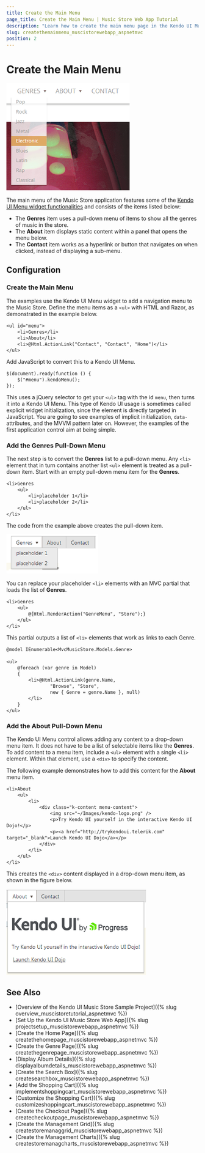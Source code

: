 ```yaml
---
title: Create the Main Menu
page_title: Create the Main Menu | Music Store Web App Tutorial
description: "Learn how to create the main menu page in the Kendo UI Music Store Web Application sample project by using Telerik UI for ASP.NET MVC."
slug: createthemainmenu_muscistorewebapp_aspnetmvc
position: 2
---
```


# Create the Main Menu

![An overview of the main menu](images/kendo-menu-overview.png)

The main menu of the Music Store application features some of the [Kendo UI Menu widget functionalities](https://demos.telerik.com/kendo-ui/web/menu/index.html) and consists of the items listed below:

* The **Genres** item uses a pull-down menu of items to show all the genres of music in the store.
* The **About** item displays static content within a panel that opens the menu below.
* The **Contact** item works as a hyperlink or button that navigates on when clicked, instead of displaying a sub-menu.

## Configuration

### Create the Main Menu

The examples use the Kendo UI Menu widget to add a navigation menu to the Music Store. Define the menu items as a `<ul>` with HTML and Razor, as demonstrated in the example below.

    <ul id="menu">
        <li>Genres</li>
        <li>About</li>
        <li>@Html.ActionLink("Contact", "Contact", "Home")</li>
    </ul>

Add JavaScript to convert this to a Kendo UI Menu.

    $(document).ready(function () {
        $("#menu").kendoMenu();
    });

This uses a jQuery selector to get your `<ul>` tag with the id `menu`, then turns it into a Kendo UI Menu. This type of Kendo UI usage is sometimes called explicit widget initialization, since the element is directly targeted in JavaScript. You are going to see examples of implicit initialization, `data-` attributes, and the MVVM pattern later on. However, the examples of the first application control aim at being simple.

### Add the Genres Pull-Down Menu

The next step is to convert the **Genres** list to a pull-down menu. Any `<li>` element that in turn contains another list `<ul>` element is treated as a pull-down item. Start with an empty pull-down menu item for the **Genres**.

    <li>Genres
        <ul>
            <li>placeholder 1</li>
            <li>placeholder 2</li>
        </ul>
    </li>

The code from the example above creates the pull-down item.

![An overview of the pull-down Genres menu item](images/kendo-menu-pulldown-placeholder.png)

You can replace your placeholder `<li>` elements with an MVC partial that loads the list of **Genres**.

    <li>Genres
        <ul>
            @{Html.RenderAction("GenreMenu", "Store");}
        </ul>
    </li>

This partial outputs a list of `<li>` elements that work as links to each Genre.

    @model IEnumerable<MvcMusicStore.Models.Genre>

    <ul>
        @foreach (var genre in Model)
        {
            <li>@Html.ActionLink(genre.Name,
                    "Browse", "Store",
                    new { Genre = genre.Name }, null)
            </li>
        }
    </ul>

### Add the About Pull-Down Menu

The Kendo UI Menu control allows adding any content to a drop-down menu item. It does not have to be a list of selectable items like the **Genres**. To add content to a menu item, include a `<ul>` element with a single `<li>` element. Within that element, use a `<div>` to specify the content.

The following example demonstrates how to add this content for the **About** menu item.

    <li>About
        <ul>
            <li>
                <div class="k-content menu-content">
                    <img src="~/Images/kendo-logo.png" />
                    <p>Try Kendo UI yourself in the interactive Kendo UI Dojo!</p>
                    <p><a href="http://trykendoui.telerik.com" target="_blank">Launch Kendo UI Dojo</a></p>
                </div>
            </li>
        </ul>
    </li>

<!--_-->
This creates the `<div>` content displayed in a drop-down menu item, as shown in the figure below.

![The Kendo UI pull-down content in a drop-down menu item](images/kendo-menu-pulldown-content.png)

## See Also

* [Overview of the Kendo UI Music Store Sample Project]({% slug overview_muscistoretutorial_aspnetmvc %})
* [Set Up the Kendo UI Music Store Web App]({% slug projectsetup_muscistorewebapp_aspnetmvc %})
* [Create the Home Page]({% slug createthehomepage_muscistorewebapp_aspnetmvc %})
* [Create the Genre Page]({% slug createthegenrepage_muscistorewebapp_aspnetmvc %})
* [Display Album Details]({% slug displayalbumdetails_muscistorewebapp_aspnetmvc %})
* [Create the Search Box]({% slug createsearchbox_muscistorewebapp_aspnetmvc %})
* [Add the Shopping Cart]({% slug implementshoppingcart_muscistorewebapp_aspnetmvc %})
* [Customize the Shopping Cart]({% slug customizeshoppingcart_muscistorewebapp_aspnetmvc %})
* [Create the Checkout Page]({% slug createcheckoutpage_muscistorewebapp_aspnetmvc %})
* [Create the Management Grid]({% slug createstoremanaggrid_muscistorewebapp_aspnetmvc %})
* [Create the Management Charts]({% slug createstoremanagcharts_muscistorewebapp_aspnetmvc %})
